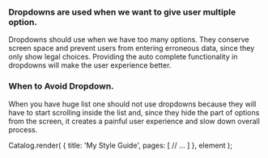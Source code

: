 ### Dropdowns are used when we want to give user multiple option.

Dropdowns should use when we have too many options. They conserve screen space and prevent users from entering erroneous data, since they only show legal choices. Providing the auto complete functionality in dropdowns will make the user experience better. 

### When to Avoid Dropdown.

When you have huge list one should not use dropdowns because they will have to start scrolling inside the list and, since they hide the part of options from the screen, it creates a painful user experience and slow down overall process.

Catalog.render(
  {
    title: 'My Style Guide',
    pages: [
      // …
    ]
  },
  element
);

